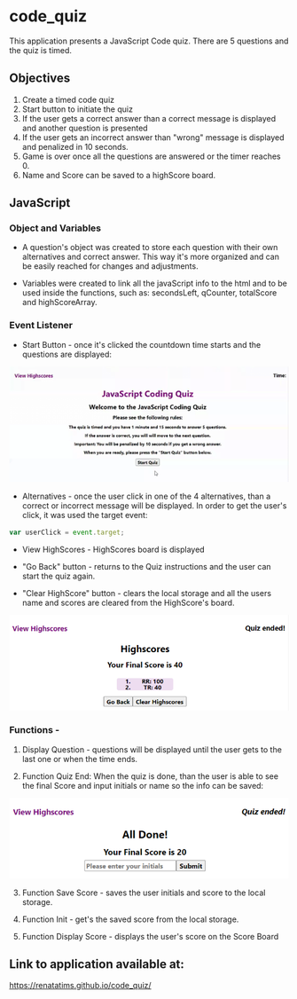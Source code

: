 # code_quiz

This application presents a JavaScript Code quiz. There are 5 questions and the quiz is timed.

## Objectives
1. Create a timed code quiz
2. Start button to initiate the quiz
3. If the user gets a correct answer than a correct message is displayed and another question is presented
4. If the user gets an incorrect answer than "wrong" message is displayed and penalized in 10 seconds.
5. Game is over once all the questions are answered or the timer reaches 0.
6. Name and Score can be saved to a highScore board.

## JavaScript 

### Object and Variables
 - A question's object was created to store each question with their own alternatives and correct answer.
This way it's more organized and can be easily reached for changes and adjustments.

- Variables were created to link all the javaScript info to the html and to be used inside the functions, such as: secondsLeft, qCounter, totalScore and highScoreArray.


### Event Listener

- Start Button - once it's clicked the countdown time starts and the questions are displayed:

![previewStart](./assets/screenshots/startButton.gif "Start Button")

- Alternatives - once the user click in one of the 4 alternatives, than a correct or incorrect message will be displayed. In order to get the user's click, it was used the target event:

````js
var userClick = event.target;
````
- View HighScores - HighScores board is displayed

- "Go Back" button - returns to the Quiz instructions and the user can start the quiz again.

- "Clear HighScore" button - clears the local storage and all the users name and scores are cleared from the HighScore's board.

![inputName](./assets/screenshots/Highscores.PNG "Input Name")



### Functions -

1. Display Question - questions will be displayed until the user gets to the last one or when the time ends.

2. Function Quiz End: When the quiz is done, than the user is able to see the final Score and input initials or name so the info can be saved:

![inputName](./assets/screenshots/QuizEnd.png "Input Name")

3. Function Save Score - saves the user initials and score to the local storage.

4. Function Init - get's the saved score from the local storage.

5. Function Display Score - displays the user's score on the Score Board



## Link to application available at:

https://renatatims.github.io/code_quiz/


